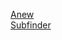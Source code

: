 [Anew](https://github.com/tomnomnom/anew)<br>
[Subfinder](https://github.com/projectdiscovery/subfinder)<br>

